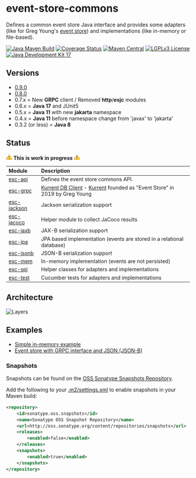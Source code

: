 # event-store-commons

Defines a common event store Java interface and provides some adapters (like for Greg
Young's [event store](https://www.geteventstore.com/)) and implementations (like in-memory or file-based).

[![Java Maven Build](https://github.com/fuinorg/event-store-commons/actions/workflows/maven.yml/badge.svg)](https://github.com/fuinorg/event-store-commons/actions/workflows/maven.yml)
[![Coverage Status](https://sonarcloud.io/api/project_badges/measure?project=org.fuin.esc%3Aevent-store-commons&metric=coverage)](https://sonarcloud.io/dashboard?id=org.fuin.esc%3Aevent-store-commons)
[![Maven Central](https://maven-badges.herokuapp.com/maven-central/org.fuin.esc/esc-parent/badge.svg)](https://maven-badges.herokuapp.com/maven-central/org.fuin.esc/esc-parent/)
[![LGPLv3 License](http://img.shields.io/badge/license-LGPLv3-blue.svg)](https://www.gnu.org/licenses/lgpl.html)
[![Java Development Kit 17](https://img.shields.io/badge/JDK-17-green.svg)](https://openjdk.java.net/projects/jdk/17/)

## Versions
- [0.9.0](release-notes.md#090)
- [0.8.0](release-notes.md#080)
- 0.7.x = New **GRPC** client / Removed **http**/**esjc** modules
- 0.6.x = **Java 17** and JUnit5
- 0.5.x = **Java 11** with new **jakarta** namespace
- 0.4.x = **Java 11** before namespace change from 'javax' to 'jakarta'
- 0.3.2 (or less) = **Java 8**

## Status

![Warning](https://raw.githubusercontent.com/fuinorg/event-store-commons/master/doc/warning.gif) **This is work in progress** ![Warning](https://raw.githubusercontent.com/fuinorg/event-store-commons/master/doc/warning.gif)

| Module                 | Description                                                                                                                                                  |
|:-----------------------|:-------------------------------------------------------------------------------------------------------------------------------------------------------------|
| [esc-api](api)         | Defines the event store commons API.                                                                                                                         |
| [esc-grpc](grpc)       | [Kurrent DB Client](https://github.com/kurrent-io/KurrentDB-Client-Java) - [Kurrent](https://www.kurrent.io/) founded as "Event Store" in 2019 by Greg Young |
| [esc-jackson](jackson) | Jackson serialization support                                                                                                                                |
| [esc-jacoco](jacoco)   | Helper module to collect JaCoco results                                                                                                                      |
| [esc-jaxb](jaxb)       | JAX-B serialization support                                                                                                                                  |
| [esc-jpa](jpa)         | JPA based implementation (events are stored in a relational database)                                                                                        |
| [esc-jsonb](jsonb)     | JSON-B serialization support                                                                                                                                 |
| [esc-mem](mem)         | In-memory implementation (events are not persisted)                                                                                                          |
| [esc-spi](spi)         | Helper classes for adapters and implementations                                                                                                              |
| [esc-test](test)       | Cucumber tests for adapters and implementations                                                                                                              |

## Architecture

![Layers](https://raw.github.com/fuinorg/event-store-commons/master/doc/event-store-commons.png)

## Examples

- [Simple in-memory example](test/src/test/java/org/fuin/esc/test/examples/InMemoryExample.java)
- [Event store with GRPC interface and JSON (JSON-B)](test/src/test/java/org/fuin/esc/test/examples/EsGrpcJsonbExample.java)

### Snapshots

Snapshots can be found on
the [OSS Sonatype Snapshots Repository](https://oss.sonatype.org/content/repositories/snapshots/org/fuin/esc/ "Snapshot Repository").

Add the following to
your [.m2/settings.xml](http://maven.apache.org/ref/3.2.1/maven-settings/settings.html "Reference configuration") to
enable snapshots in your Maven build:

```xml
<repository>
    <id>sonatype.oss.snapshots</id>
    <name>Sonatype OSS Snapshot Repository</name>
    <url>http://oss.sonatype.org/content/repositories/snapshots</url>
    <releases>
        <enabled>false</enabled>
    </releases>
    <snapshots>
        <enabled>true</enabled>
    </snapshots>
</repository>
```
